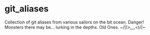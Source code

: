 # git_aliases

Collection of git aliases from various sailors on the bit ocean.
Danger! Monsters there may be...  lurking in the depths.
Old Ones.
~/|\(*>,,,,<*)/|\~
